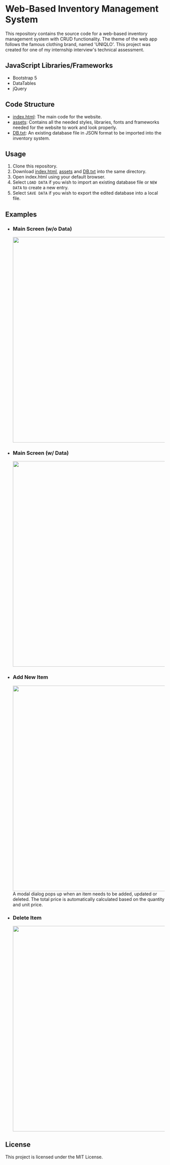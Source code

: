 # Web-Based Inventory Management System
This repository contains the source code for a web-based inventory management system with CRUD functionality. The theme of the web app follows the famous clothing brand, named 'UNIQLO'. This project was created for one of my internship interview's technical assessment.

## JavaScript Libraries/Frameworks
- Bootstrap 5
- DataTables
- jQuery

## Code Structure
- [index.html](https://github.com/julianganjs/inventory-management-system/blob/main/index.html): The main code for the website.
- [assets](https://github.com/julianganjs/inventory-management-system/tree/main/assets): Contains all the needed styles, libraries, fonts and frameworks needed for the website to work and look properly.
- [DB.txt](https://github.com/julianganjs/inventory-management-system/blob/main/DB.txt): An existing database file in JSON format to be imported into the inventory system.

## Usage
1. Clone this repository.
2. Download [index.html](https://github.com/julianganjs/inventory-management-system/blob/main/index.html), [assets](https://github.com/julianganjs/inventory-management-system/tree/main/assets) and [DB.txt](https://github.com/julianganjs/inventory-management-system/blob/main/DB.txt) into the same directory.
3. Open index.html using your default browser.
4. Select `LOAD DATA` if you wish to import an existing database file or `NEW DATA` to create a new entry.
5. Select `SAVE DATA` if you wish to export the edited database into a local file.

## Examples
- ### Main Screen (w/o Data)
  <img src="https://github.com/julianganjs/inventory-management-system/assets/127673790/28508f25-43f3-4033-974e-30bf848c5345" width="650vw">
- ### Main Screen (w/ Data)
  <img src="https://github.com/julianganjs/inventory-management-system/assets/127673790/2a5690c7-9541-484b-b70e-4c1c3ba93b53" width="650vw">
- ### Add New Item
  <img src="https://github.com/julianganjs/inventory-management-system/assets/127673790/1f0a4b09-79db-439a-918b-9c2aec184583" width="650vw">
  <br>A modal dialog pops up when an item needs to be added, updated or deleted. The total price is automatically calculated based on the quantity and unit price.<br>
- ### Delete Item
  <img src="https://github.com/julianganjs/inventory-management-system/assets/127673790/a9f44cd1-00b3-4783-a755-6e62da980514" width="650vw">

## License
This project is licensed under the MIT License.
